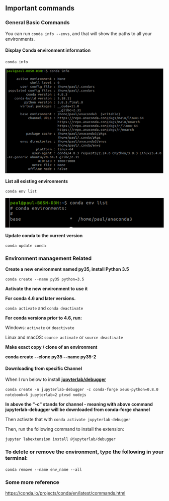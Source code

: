 ## Important commands

### General Basic Commands

You can run `conda info --envs`, and that will show the paths to all your environments.

#### Display Conda environment information

`conda info`

![](assets/2020-08-12-20-11-56.png)

**List all existing environments**

`conda env list`

![](assets/2020-08-12-20-16-38.png)

**Update conda to the current version**

`conda update conda`

### Environment management Related

**Create a new environment named py35, install Python 3.5**

`conda create --name py35 python=3.5`

**Activate the new environment to use it**

**For conda 4.6 and later versions.**

`conda activate` and `conda deactivate`

**For conda versions prior to 4.6, run:**

Windows: `activate` or `deactivate`

Linux and macOS: `source activate` or `source deactivate`

**Make exact copy / clone of an environment**

**conda create --clone py35 --name py35-2**

#### Downloading from specific Channel

When I run below to install [**jupyterlab/debugger**](https://github.com/jupyterlab/debugger)

`conda create -n jupyterlab-debugger -c conda-forge xeus-python=0.8.0 notebook=6 jupyterlab=2 ptvsd nodejs`

**In above the "-c" stands for channel - meaning with above command jupyterlab-debugger will be downloaded from conda-forge channel**

Then activate that with `conda activate jupyterlab-debugger`

Then, run the following command to install the extension:

`jupyter labextension install @jupyterlab/debugger`

### To delete or remove the environment, type the following in your terminal:

`conda remove --name env_name --all`

### Some more reference

https://conda.io/projects/conda/en/latest/commands.html
